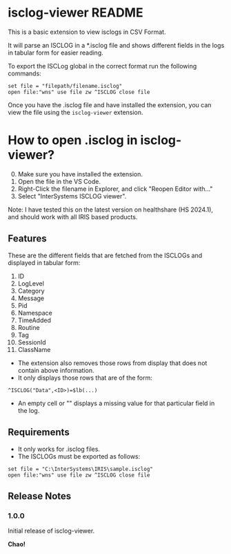 # isclog-viewer README

This is a basic extension to view isclogs in CSV Format.

It will parse an ISCLOG in a *.isclog file and shows different fields in the logs in tabular form for easier reading.

To export the ISCLog global in the correct format run the following commands:

```ObjectScript
set file = "filepath/filename.isclog" 
open file:"wns" use file zw ^ISCLOG close file
```

Once you have the .isclog file and have installed the extension, you can view the file using the `isclog-viewer` extension.

# How to open .isclog in isclog-viewer?
0. Make sure you have installed the extension.
1. Open the file in the VS Code.
2. Right-Click the filename in Explorer, and click "Reopen Editor with..."
3. Select "InterSystems ISCLOG viewer".

Note: I have tested this on the latest version on healthshare (HS 2024.1), and should work with all IRIS based products.

## Features

These are the different fields that are fetched from the ISCLOGs and displayed in tabular form:
1. ID
2. LogLevel
3. Category
4. Message
5. Pid
6. Namespace
7. TimeAdded
8. Routine
9. Tag
10. SessionId
11. ClassName

- The extension also removes those rows from display that does not contain above information.
- It only displays those rows that are of the form: 
```
^ISCLOG("Data",<ID>)=$lb(...)
```
- An empty cell or "" displays a missing value for that particular field in the log.

## Requirements

- It only works for .isclog files.
- The ISCLOGs must be exported as follows:

```ObjectScript
set file = "C:\InterSystems\IRIS\sample.isclog" 
open file:"wns" use file zw ^ISCLOG close file
```

## Release Notes

### 1.0.0

Initial release of isclog-viewer.

**Chao!**
